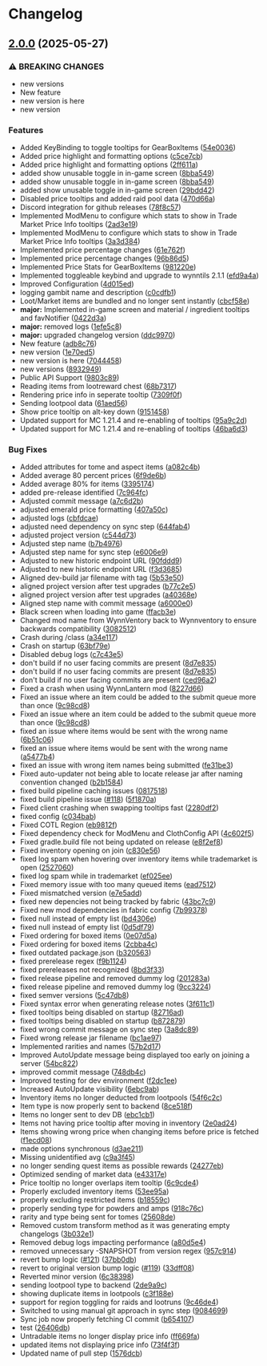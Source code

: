 # Changelog

## [2.0.0](https://github.com/Wynnventory/WynnVentory_Mod/compare/v1.1.2...v2.0.0) (2025-05-27)


### ⚠ BREAKING CHANGES

* new versions
* New feature
* new version is here
* new version

### Features

* Added KeyBinding to toggle tooltips for GearBoxItems ([54e0036](https://github.com/Wynnventory/WynnVentory_Mod/commit/54e003682306f7405c8ae9d78c2473f748f65d25))
* Added price highlight and formatting options ([c5ce7cb](https://github.com/Wynnventory/WynnVentory_Mod/commit/c5ce7cbc7b22a7e43ffeafccc952db0a41ffffb5))
* Added price highlight and formatting options  ([2ff611a](https://github.com/Wynnventory/WynnVentory_Mod/commit/2ff611a7986bbfebd5408dc67d92cecdf5061755))
* added show unusable toggle in in-game screen ([8bba549](https://github.com/Wynnventory/WynnVentory_Mod/commit/8bba549be0d863a5ff3e5999cf3c4e67a1343d54))
* added show unusable toggle in in-game screen ([8bba549](https://github.com/Wynnventory/WynnVentory_Mod/commit/8bba549be0d863a5ff3e5999cf3c4e67a1343d54))
* added show unusable toggle in in-game screen ([29bdd42](https://github.com/Wynnventory/WynnVentory_Mod/commit/29bdd42a359ffb80621addd39c54e101bbadc670))
* Disabled price tooltips and added raid pool data ([470d66a](https://github.com/Wynnventory/WynnVentory_Mod/commit/470d66ac670f998645114ea678bf9a6a44717e25))
* Discord integration for github releases ([78f8c57](https://github.com/Wynnventory/WynnVentory_Mod/commit/78f8c57162f2a61a3eacec61d5ecdf05b75b240d))
* Implemented ModMenu to configure which stats to show in Trade Market Price Info tooltips ([2ad3e19](https://github.com/Wynnventory/WynnVentory_Mod/commit/2ad3e197c4a59c88eb5560e377045197271b2346))
* Implemented ModMenu to configure which stats to show in Trade Market Price Info tooltips ([3a3d384](https://github.com/Wynnventory/WynnVentory_Mod/commit/3a3d38416725ff2c8a51e97ac18a5a7d3a9c85db))
* Implemented price percentage changes ([61e762f](https://github.com/Wynnventory/WynnVentory_Mod/commit/61e762f46cec8a4b67c7e2f386bb31bc02461085))
* Implemented price percentage changes ([96b86d5](https://github.com/Wynnventory/WynnVentory_Mod/commit/96b86d58f07c32000dfb9fd9a745ce867d82eab2))
* Implemented Price Stats for GearBoxItems ([981220e](https://github.com/Wynnventory/WynnVentory_Mod/commit/981220e606bc106708ee18e346b343720cf77e65))
* Implemented toggleable keybind and upgrade to wynntils 2.1.1 ([efd9a4a](https://github.com/Wynnventory/WynnVentory_Mod/commit/efd9a4a2a07fb808bb1d92f206052f7f1aca233b))
* Improved Configuration ([4d015ed](https://github.com/Wynnventory/WynnVentory_Mod/commit/4d015edd8ac697b380474dc64c448f9a5d47cdb4))
* logging gambit name and description ([c0cdfb1](https://github.com/Wynnventory/WynnVentory_Mod/commit/c0cdfb151709c8ec49950c4437d8abb9376b642e))
* Loot/Market items are bundled and no longer sent instantly ([cbcf58e](https://github.com/Wynnventory/WynnVentory_Mod/commit/cbcf58ef7b69652e800846f48cd2b107bf0b3f28))
* **major:** Implemented in-game screen and material / ingredient tooltips and favNotifier ([0422d3a](https://github.com/Wynnventory/WynnVentory_Mod/commit/0422d3ab10ee84425a4fafd23eb3acfe891477c9))
* **major:** removed logs ([1efe5c8](https://github.com/Wynnventory/WynnVentory_Mod/commit/1efe5c8626fb9aec091f6300c212eb10e5aaf752))
* **major:** upgraded changelog version ([ddc9970](https://github.com/Wynnventory/WynnVentory_Mod/commit/ddc9970d156fa80af2e39b7ec8e5fea35c4b0858))
* New feature ([adb8c76](https://github.com/Wynnventory/WynnVentory_Mod/commit/adb8c765d66a7cffc2bf3cd8b2fcc8549b65b273))
* new version ([1e70ed5](https://github.com/Wynnventory/WynnVentory_Mod/commit/1e70ed5e956cdb48c9f88f450eeaa1e7a3ce74ce))
* new version is here ([7044458](https://github.com/Wynnventory/WynnVentory_Mod/commit/7044458b3d8fe464e9812e72c8d0cb07f384d835))
* new versions ([8932949](https://github.com/Wynnventory/WynnVentory_Mod/commit/8932949de0633fbfa2d72f6519f4acf2165f66d0))
* Public API Support ([9803c89](https://github.com/Wynnventory/WynnVentory_Mod/commit/9803c899ee7e79174401358f0a7a2f26fe693ced))
* Reading items from lootreward chest ([68b7317](https://github.com/Wynnventory/WynnVentory_Mod/commit/68b7317ec23bafd0e0540cc86da378343fd610cb))
* Rendering price info in seperate tooltip ([7309f0f](https://github.com/Wynnventory/WynnVentory_Mod/commit/7309f0f6cd2475c6d8827b87d719ad3ed28c18ed))
* Sending lootpool data ([61aed56](https://github.com/Wynnventory/WynnVentory_Mod/commit/61aed560a2d40272440ec74d969c13045d1c3a5e))
* Show price tooltip on alt-key down ([9151458](https://github.com/Wynnventory/WynnVentory_Mod/commit/9151458a3c741aa130e7af3553a8c68641b4ab11))
* Updated support for MC 1.21.4 and re-enabling of tooltips ([95a9c2d](https://github.com/Wynnventory/WynnVentory_Mod/commit/95a9c2d16beee2ffcf313b5d006cdfe18503b807))
* Updated support for MC 1.21.4 and re-enabling of tooltips ([46ba6d3](https://github.com/Wynnventory/WynnVentory_Mod/commit/46ba6d36799ab9b969ebe9064298e069ad18afd7))


### Bug Fixes

* Added attributes for tome and aspect items ([a082c4b](https://github.com/Wynnventory/WynnVentory_Mod/commit/a082c4b2b55bb4382336f5490b6d29c9100167c9))
* Added average 80 percent prices ([6f9de6b](https://github.com/Wynnventory/WynnVentory_Mod/commit/6f9de6bb27c67bd4d257ef666d5b1ae20a667d9b))
* Added average 80% for items ([3395174](https://github.com/Wynnventory/WynnVentory_Mod/commit/33951747abed7181e264acb53bc1760a84a77390))
* added pre-release identified ([7c964fc](https://github.com/Wynnventory/WynnVentory_Mod/commit/7c964fc5f134c33c561a284f070ec3ed1cb5a808))
* Adjusted commit message ([a7c6d2b](https://github.com/Wynnventory/WynnVentory_Mod/commit/a7c6d2b132fd2f676055bfd96a838c0623e99424))
* adjusted emerald price formatting ([407a50c](https://github.com/Wynnventory/WynnVentory_Mod/commit/407a50cddb447ef461f8b8d4ac11a4f413a4672d))
* adjusted logs ([cbfdcae](https://github.com/Wynnventory/WynnVentory_Mod/commit/cbfdcae87a9cd8af0c34c080aca3cc554ea7e2c4))
* adjusted need dependency on sync step ([644fab4](https://github.com/Wynnventory/WynnVentory_Mod/commit/644fab4dd56fac95ffcac40c7b3beb877b091511))
* adjusted project version ([c544d73](https://github.com/Wynnventory/WynnVentory_Mod/commit/c544d737f3b28d66a3b16359c90d2c0d4afd0cda))
* Adjusted step name ([b7b4976](https://github.com/Wynnventory/WynnVentory_Mod/commit/b7b4976ad74a60d28911cec264869e7aa442a225))
* Adjusted step name for sync step ([e6006e9](https://github.com/Wynnventory/WynnVentory_Mod/commit/e6006e97ff612e87522c6b7bbb28114777a12fed))
* Adjusted to new historic endpoint URL ([90fddd9](https://github.com/Wynnventory/WynnVentory_Mod/commit/90fddd9ca3680ea2bcc1fc8408d27a6bfbbc0347))
* Adjusted to new historic endpoint URL ([f3d3685](https://github.com/Wynnventory/WynnVentory_Mod/commit/f3d3685384ee5fff54d38804a25bd36b83c571ab))
* Aligned dev-build jar filename with tag ([5b53e50](https://github.com/Wynnventory/WynnVentory_Mod/commit/5b53e503e7cb622e6d9d77dd3a258a3694125b43))
* aligned project version after test upgrades ([b77c2e5](https://github.com/Wynnventory/WynnVentory_Mod/commit/b77c2e5411cc8ca59bb98ddfceaa6cc15018489f))
* aligned project version after test upgrades ([a40368e](https://github.com/Wynnventory/WynnVentory_Mod/commit/a40368e76b2c920d8b421244b026099523688c6b))
* Aligned step name with commit message ([a6000e0](https://github.com/Wynnventory/WynnVentory_Mod/commit/a6000e037e041323ecebc828e70dfdee4ce750a8))
* Black screen when loading into game ([ffacb3e](https://github.com/Wynnventory/WynnVentory_Mod/commit/ffacb3eb9cc97bf4f6f59eb8760a0ab6be303bf3))
* Changed mod name from WynnVentory back to Wynnventory to ensure backwards compatibility ([3082512](https://github.com/Wynnventory/WynnVentory_Mod/commit/30825123b7bcd1276a5720c4ad264f03d6ea228b))
* Crash during /class ([a34e117](https://github.com/Wynnventory/WynnVentory_Mod/commit/a34e117ed06d1cc51562dec574b62c159600c447))
* Crash on startup ([63bf79e](https://github.com/Wynnventory/WynnVentory_Mod/commit/63bf79eb0ffe6cbb5d4d7a26295d36058582d42e))
* Disabled debug logs ([c7c43e5](https://github.com/Wynnventory/WynnVentory_Mod/commit/c7c43e55bca2a4d938b4afd356b08bd9e830c606))
* don't build if no user facing commits are present ([8d7e835](https://github.com/Wynnventory/WynnVentory_Mod/commit/8d7e83551c7e7566bffbb2c1200c2f6a2b8d3c8d))
* don't build if no user facing commits are present ([8d7e835](https://github.com/Wynnventory/WynnVentory_Mod/commit/8d7e83551c7e7566bffbb2c1200c2f6a2b8d3c8d))
* don't build if no user facing commits are present ([ced96a2](https://github.com/Wynnventory/WynnVentory_Mod/commit/ced96a230c619f56d03c63b28e57397147cccdc8))
* Fixed a crash when using WynnLantern mod ([8227d66](https://github.com/Wynnventory/WynnVentory_Mod/commit/8227d660835d5d072aa433d1fe2ca17aac96d48c))
* Fixed an issue where an item could be added to the submit queue more than once ([9c98cd8](https://github.com/Wynnventory/WynnVentory_Mod/commit/9c98cd8b7d2acc8005e1c28eece95f792a2fc819))
* Fixed an issue where an item could be added to the submit queue more than once ([9c98cd8](https://github.com/Wynnventory/WynnVentory_Mod/commit/9c98cd8b7d2acc8005e1c28eece95f792a2fc819))
* fixed an issue where items would be sent with the wrong name ([6b51c06](https://github.com/Wynnventory/WynnVentory_Mod/commit/6b51c060c7aafdbb9ca202e6bebb6d8c0c1ed95d))
* fixed an issue where items would be sent with the wrong name ([a5477b4](https://github.com/Wynnventory/WynnVentory_Mod/commit/a5477b4bd2659205e65fa7e87a02fc88f4805ab0))
* fixed an issue with wrong item names being submitted ([fe31be3](https://github.com/Wynnventory/WynnVentory_Mod/commit/fe31be35f6a50ad7f327763a6d0a4aedcf807996))
* Fixed auto-updater not being able to locate release jar after naming convention changed ([b2b1584](https://github.com/Wynnventory/WynnVentory_Mod/commit/b2b15849a84a6c66858615cdc09964677f9a3bd5))
* fixed build pipeline caching issues ([0817518](https://github.com/Wynnventory/WynnVentory_Mod/commit/0817518edfaa3e2fcc49802f6b9ef602195efa74))
* fixed build pipeline issue ([#118](https://github.com/Wynnventory/WynnVentory_Mod/issues/118)) ([5f1870a](https://github.com/Wynnventory/WynnVentory_Mod/commit/5f1870ab4fd88d5cc81ee73ec84463d0d5b65ba3))
* Fixed client crashing when swapping tooltips fast ([2280df2](https://github.com/Wynnventory/WynnVentory_Mod/commit/2280df2003a5f6d03f1302a06939646d1a505dbd))
* fixed config ([c034bab](https://github.com/Wynnventory/WynnVentory_Mod/commit/c034babb933203dc571dcda492f0cd6bc6f4f55c))
* Fixed COTL Region ([eb9812f](https://github.com/Wynnventory/WynnVentory_Mod/commit/eb9812f5bdf7ba74037df09c8b8c64ddfb49c11a))
* Fixed dependency check for ModMenu and ClothConfig API ([4c602f5](https://github.com/Wynnventory/WynnVentory_Mod/commit/4c602f586da31491f2da3239ac698c70b9948dc2))
* Fixed gradle.build file not being updated on release ([e8f2ef8](https://github.com/Wynnventory/WynnVentory_Mod/commit/e8f2ef8c92f88a804676296ba2a80a209dc229b2))
* Fixed inventory opening on join ([c830e56](https://github.com/Wynnventory/WynnVentory_Mod/commit/c830e561ef657bd86bf46de260e2f0f76a24b6b7))
* fixed log spam when hovering over inventory items while trademarket is open ([2527060](https://github.com/Wynnventory/WynnVentory_Mod/commit/2527060acdf5f1c8a663324f378462ef5a35c62f))
* fixed log spam while in trademarket ([ef025ee](https://github.com/Wynnventory/WynnVentory_Mod/commit/ef025ee15fcf014632fbe79883023ebd258fdb09))
* Fixed memory issue with too many queued items ([ead7512](https://github.com/Wynnventory/WynnVentory_Mod/commit/ead7512e23eef8662815ecca1333771de37e78b2))
* Fixed mismatched version ([e7e5add](https://github.com/Wynnventory/WynnVentory_Mod/commit/e7e5add6fd981e198d4fe0fbdeb7241c69b5f45d))
* fixed new depencies not being tracked by fabric ([43bc7c9](https://github.com/Wynnventory/WynnVentory_Mod/commit/43bc7c94e953513d25fddb1a37413d65dfc31625))
* Fixed new mod dependencies in fabric config ([7b99378](https://github.com/Wynnventory/WynnVentory_Mod/commit/7b99378111d9613fdddd65b4986642123b30778f))
* fixed null instead of empty list ([bd4306e](https://github.com/Wynnventory/WynnVentory_Mod/commit/bd4306ecc804ae118fbb9c11b7dba304ea072080))
* fixed null instead of empty list ([0d5df79](https://github.com/Wynnventory/WynnVentory_Mod/commit/0d5df799ef57001690c339808509289acc4cb0b1))
* Fixed ordering for boxed items ([0e07d5a](https://github.com/Wynnventory/WynnVentory_Mod/commit/0e07d5a65d41ea10bd576947cca3ff071fb5da3f))
* Fixed ordering for boxed items ([2cbba4c](https://github.com/Wynnventory/WynnVentory_Mod/commit/2cbba4ce1d7d76a509f12dc9e0ae04e9dd5ef224))
* fixed outdated package.json ([b320563](https://github.com/Wynnventory/WynnVentory_Mod/commit/b320563c2a74f8ae47ad25de2705962be9b4aa55))
* fixed prerelease regex ([f9b1124](https://github.com/Wynnventory/WynnVentory_Mod/commit/f9b1124ff5dde70b13114ac830164dee0d9a7fcb))
* fixed prereleases not recognized ([8bd3f33](https://github.com/Wynnventory/WynnVentory_Mod/commit/8bd3f33ec265da24908cafe4ebe66b066a35cafc))
* fixed release pipeline and removed dummy log ([201283a](https://github.com/Wynnventory/WynnVentory_Mod/commit/201283a61f1f07292b4c9b14e7c8a7a49d730290))
* fixed release pipeline and removed dummy log ([9cc3224](https://github.com/Wynnventory/WynnVentory_Mod/commit/9cc3224cf52aa3bdaad70a7bfc30edc2a5c5ebc9))
* fixed semver versions ([5c47db8](https://github.com/Wynnventory/WynnVentory_Mod/commit/5c47db811dddb1bd8b93ee7b2306ef2808863876))
* Fixed syntax error when generating release notes ([3f611c1](https://github.com/Wynnventory/WynnVentory_Mod/commit/3f611c1ca8566baf9927acd9d6ab0025a9981d51))
* fixed tooltips being disabled on startup ([82716ad](https://github.com/Wynnventory/WynnVentory_Mod/commit/82716add96a3c62972bba0dc73a1ba57127ac49c))
* fixed tooltips being disabled on startup ([b872879](https://github.com/Wynnventory/WynnVentory_Mod/commit/b872879230610b3d807b203179bba039ecad3944))
* fixed wrong commit message on sync step ([3a8dc89](https://github.com/Wynnventory/WynnVentory_Mod/commit/3a8dc89e455c98bea22745e39aee1099c71859c4))
* Fixed wrong release jar filename ([bc1ae97](https://github.com/Wynnventory/WynnVentory_Mod/commit/bc1ae974e2095fa9ed7616249323697ebd504dde))
* Implemented rarities and names ([57b2d17](https://github.com/Wynnventory/WynnVentory_Mod/commit/57b2d17a1be769293c1de0d74202e16879e71830))
* Improved AutoUpdate message being displayed too early on joining a server ([54bc822](https://github.com/Wynnventory/WynnVentory_Mod/commit/54bc822510d87d3e57cec194efef7b9b4e81875b))
* improved commit message ([748db4c](https://github.com/Wynnventory/WynnVentory_Mod/commit/748db4ca77d60e2ef1f64ec30de3fc0f32399dad))
* Improved testing for dev environment ([f2dc1ee](https://github.com/Wynnventory/WynnVentory_Mod/commit/f2dc1eec8b38c22256986db40b736bb345572c62))
* Increased AutoUpdate visibility ([6ebc9ab](https://github.com/Wynnventory/WynnVentory_Mod/commit/6ebc9ab733c567846b3918fd657eac5d60f97241))
* Inventory items no longer deducted from lootpools ([54f6c2c](https://github.com/Wynnventory/WynnVentory_Mod/commit/54f6c2c593800e282fcd072c8d13a66a37b28aef))
* Item type is now properly sent to backend ([8ce518f](https://github.com/Wynnventory/WynnVentory_Mod/commit/8ce518fb5e940ea40ae5c4f59b14f7ebe603e05b))
* Items no longer sent to dev DB ([ebc1cb1](https://github.com/Wynnventory/WynnVentory_Mod/commit/ebc1cb1b36b3b653d50e3c363962ae306157a795))
* Items not having price tooltip after moving in inventory ([2e0ad24](https://github.com/Wynnventory/WynnVentory_Mod/commit/2e0ad24f6713107bf1ac6ece2e5e6fa0ed82bf93))
* Items showing wrong price when changing items before price is fetched ([f1ecd08](https://github.com/Wynnventory/WynnVentory_Mod/commit/f1ecd08dabc67f8ede0413b1855fa9b7d4da1bd9))
* made options synchronous ([d3ae211](https://github.com/Wynnventory/WynnVentory_Mod/commit/d3ae211e2b3b86b2cad34b89ab91bad2a9fc069c))
* Missing unidentified avg ([c9a3f45](https://github.com/Wynnventory/WynnVentory_Mod/commit/c9a3f4505004f83c3d9d45c658e1c2deb5db7d5c))
* no longer sending quest items as possible rewards ([24277eb](https://github.com/Wynnventory/WynnVentory_Mod/commit/24277eb2fe26d6ea50ed91e274873801cd518c80))
* Optimized sending of market data ([e43317e](https://github.com/Wynnventory/WynnVentory_Mod/commit/e43317ed94cac054965ff03ca5670b7a3bd9fd5b))
* Price tooltip no longer overlaps item tooltip ([6c9cde4](https://github.com/Wynnventory/WynnVentory_Mod/commit/6c9cde424ca12ddd60edd23189b8488801faae3e))
* Properly excluded inventory items ([53ee95a](https://github.com/Wynnventory/WynnVentory_Mod/commit/53ee95a51d624f9b69a1eeb9ad3a61c2e1decf1d))
* properly excluding restricted items ([b18559c](https://github.com/Wynnventory/WynnVentory_Mod/commit/b18559c9cf3b3f7b97fd302586b8f5f2f614f870))
* properly sending type for powders and amps ([918c76c](https://github.com/Wynnventory/WynnVentory_Mod/commit/918c76c9ebbc7221c337a1fcf3f7ac662c48207a))
* rarity and type being sent for tomes ([25608de](https://github.com/Wynnventory/WynnVentory_Mod/commit/25608ded43d805155714279728b5dc1b77c2d10d))
* Removed custom transform method as it was generating empty changelogs ([3b032e1](https://github.com/Wynnventory/WynnVentory_Mod/commit/3b032e160ef63f58f6095004a293aa267049d1fa))
* Removed debug logs impacting performance ([a80d5e4](https://github.com/Wynnventory/WynnVentory_Mod/commit/a80d5e4d00a64019e9a266afe50bdb561791e550))
* removed unnecessary -SNAPSHOT from version regex ([957c914](https://github.com/Wynnventory/WynnVentory_Mod/commit/957c9149a8e3c047cc17490e9a57e4fb5a3897b4))
* revert bump logic ([#121](https://github.com/Wynnventory/WynnVentory_Mod/issues/121)) ([37bb0db](https://github.com/Wynnventory/WynnVentory_Mod/commit/37bb0dbb4155d65accfc999fa98d2aad552ef058))
* revert to original version bump logic ([#119](https://github.com/Wynnventory/WynnVentory_Mod/issues/119)) ([33dff08](https://github.com/Wynnventory/WynnVentory_Mod/commit/33dff08b3f87e6bf44b2f94e32dda8395c8a18df))
* Reverted minor version ([6c38398](https://github.com/Wynnventory/WynnVentory_Mod/commit/6c38398ec90557984a417ee455c58d15e1f57f2d))
* sending lootpool type to backend ([2de9a9c](https://github.com/Wynnventory/WynnVentory_Mod/commit/2de9a9c9f1e667f61ecae36e4ea83df7387cfbc8))
* showing duplicate items in lootpools ([c3f188e](https://github.com/Wynnventory/WynnVentory_Mod/commit/c3f188e98c29bf2b1be3a6d25f2891ec709fce39))
* support for region toggling for raids and lootruns ([9c46de4](https://github.com/Wynnventory/WynnVentory_Mod/commit/9c46de451d4c80bdffaf70e52425117944dcd2a5))
* Switched to using manual git approach in sync step ([9084699](https://github.com/Wynnventory/WynnVentory_Mod/commit/908469975d8d211d1c4be38dd2c9fed7d251350d))
* Sync job now properly fetching CI commit ([b654107](https://github.com/Wynnventory/WynnVentory_Mod/commit/b6541074a938b1dcc262688213310d62fd6043da))
* test ([26406db](https://github.com/Wynnventory/WynnVentory_Mod/commit/26406dbc03747d114800afcd68e3fd365965a457))
* Untradable items no longer display price info ([ff669fa](https://github.com/Wynnventory/WynnVentory_Mod/commit/ff669fadbb2d6bbd80c0b8443654dc58f1aa0c0b))
* updated items not displaying price info ([73f4f3f](https://github.com/Wynnventory/WynnVentory_Mod/commit/73f4f3f7e4a90a3e7f5f1b0f6712b73e363ce992))
* Updated name of pull step ([1576dcb](https://github.com/Wynnventory/WynnVentory_Mod/commit/1576dcb7cc37199b01e9d9fd2a2cc04807bbb250))
